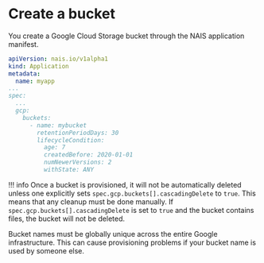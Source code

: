 # Create a bucket

You create a Google Cloud Storage bucket through the NAIS application manifest.

```yaml
apiVersion: nais.io/v1alpha1
kind: Application
metadata:
  name: myapp
...
spec:
  ...
  gcp:
    buckets:
      - name: mybucket
        retentionPeriodDays: 30
        lifecycleCondition:
          age: 7
          createdBefore: 2020-01-01
          numNewerVersions: 2
          withState: ANY
```

!!! info
    Once a bucket is provisioned, it will not be automatically deleted unless one explicitly sets `spec.gcp.buckets[].cascadingDelete` to `true`. This means that any cleanup must be done manually. If `spec.gcp.buckets[].cascadingDelete` is set to `true` and the bucket contains files, the bucket will not be deleted.

Bucket names must be globally unique across the entire Google infrastructure. This can cause provisioning problems if your bucket name is used by someone else.